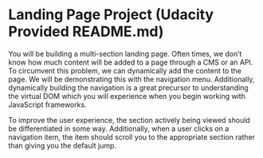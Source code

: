 # Landing Page Project (Udacity Provided README.md) 
You will be building a multi-section landing page. Often times, we don’t know how much content will be added to a page through a CMS or an API.
To circumvent this problem, we can dynamically add the content to the page. We will be demonstrating this with the navigation menu.
Additionally, dynamically building the navigation is a great precursor to understanding the virtual DOM which you will experience when you begin working with JavaScript frameworks.

To improve the user experience, the section actively being viewed should be differentiated in some way. Additionally, when a user clicks on a navigation item, the item should scroll you to the appropriate section rather than giving you the default jump.

